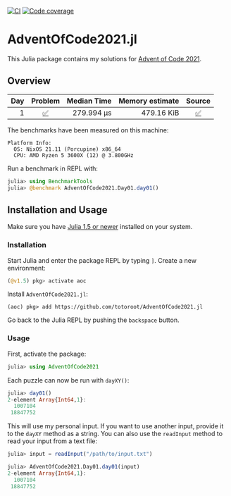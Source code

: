 [![CI](https://github.com/totoroot/AdventOfCode2021.jl/workflows/CI/badge.svg)](https://github.com/totoroot/AdventOfCode2021.jl/actions?query=workflow%3ACI+branch%3Amaster)
[![Code coverage](https://codecov.io/gh/totoroot/AdventOfCode2021.jl/branch/master/graphs/badge.svg?branch=master)](https://codecov.io/github/totoroot/AdventOfCode2021.jl?branch=master)

# AdventOfCode2021.jl

This Julia package contains my solutions for [Advent of Code 2021](https://adventofcode.com/2021/).

## Overview

| Day | Problem | Median Time | Memory estimate | Source |
|----:|:-------:|-----:|-----------------:|:------:|
| 1 | [:white_check_mark:](https://adventofcode.com/2021/day/1) | 279.994 μs | 479.16 KiB | [:white_check_mark:](https://github.com/totoroot/AdventOfCode2021.jl/blob/master/src/day01.jl) |


The benchmarks have been measured on this machine:
```
Platform Info:
  OS: NixOS 21.11 (Porcupine) x86_64
  CPU: AMD Ryzen 5 3600X (12) @ 3.800GHz
```

Run a benchmark in REPL with:

```julia
julia> using BenchmarkTools
julia> @benchmark AdventOfCode2021.Day01.day01()
```

## Installation and Usage

Make sure you have [Julia 1.5 or newer](https://julialang.org/downloads/)
installed on your system.


### Installation

Start Julia and enter the package REPL by typing `]`. Create a new
environment:
```julia
(@v1.5) pkg> activate aoc
```

Install `AdventOfCode2021.jl`:
```
(aoc) pkg> add https://github.com/totoroot/AdventOfCode2021.jl
```

Go back to the Julia REPL by pushing the `backspace` button.


### Usage

First, activate the package:
```julia
julia> using AdventOfCode2021
```

Each puzzle can now be run with `dayXY()`:
```julia
julia> day01()
2-element Array{Int64,1}:
  1007104
 18847752
```

This will use my personal input. If you want to use another input, provide it
to the `dayXY` method as a string. You can also use the `readInput` method
to read your input from a text file:
```julia
julia> input = readInput("/path/to/input.txt")

julia> AdventOfCode2021.Day01.day01(input)
2-element Array{Int64,1}:
  1007104
 18847752
```
